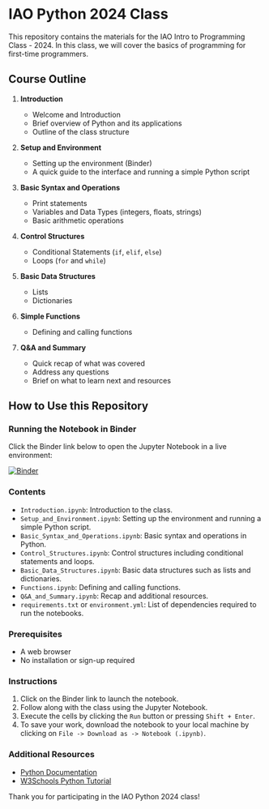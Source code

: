 # IAO Python 2024 Class

This repository contains the materials for the IAO Intro to Programming Class - 2024. In this class, we will cover the basics of programming for first-time programmers.

## Course Outline

1. **Introduction**
   - Welcome and Introduction
   - Brief overview of Python and its applications
   - Outline of the class structure

2. **Setup and Environment**
   - Setting up the environment (Binder)
   - A quick guide to the interface and running a simple Python script

3. **Basic Syntax and Operations**
   - Print statements
   - Variables and Data Types (integers, floats, strings)
   - Basic arithmetic operations

4. **Control Structures**
   - Conditional Statements (`if`, `elif`, `else`)
   - Loops (`for` and `while`)

5. **Basic Data Structures**
   - Lists
   - Dictionaries

6. **Simple Functions**
   - Defining and calling functions

7. **Q&A and Summary**
   - Quick recap of what was covered
   - Address any questions
   - Brief on what to learn next and resources

## How to Use this Repository

### Running the Notebook in Binder

Click the Binder link below to open the Jupyter Notebook in a live environment:

[![Binder](https://mybinder.org/badge_logo.svg)](https://mybinder.org/v2/gh/bill-mahoney/IAO_Python_2024/HEAD)

### Contents

- `Introduction.ipynb`: Introduction to the class.
- `Setup_and_Environment.ipynb`: Setting up the environment and running a simple Python script.
- `Basic_Syntax_and_Operations.ipynb`: Basic syntax and operations in Python.
- `Control_Structures.ipynb`: Control structures including conditional statements and loops.
- `Basic_Data_Structures.ipynb`: Basic data structures such as lists and dictionaries.
- `Functions.ipynb`: Defining and calling functions.
- `Q&A_and_Summary.ipynb`: Recap and additional resources.
- `requirements.txt` or `environment.yml`: List of dependencies required to run the notebooks.

### Prerequisites

- A web browser
- No installation or sign-up required

### Instructions

1. Click on the Binder link to launch the notebook.
2. Follow along with the class using the Jupyter Notebook.
3. Execute the cells by clicking the `Run` button or pressing `Shift + Enter`.
4. To save your work, download the notebook to your local machine by clicking on `File -> Download as -> Notebook (.ipynb)`.

### Additional Resources

- [Python Documentation](https://docs.python.org/3/)
- [W3Schools Python Tutorial](https://www.w3schools.com/python/)

Thank you for participating in the IAO Python 2024 class!
